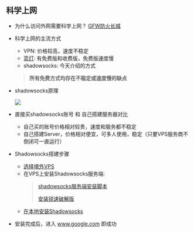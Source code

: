 ## 科学上网

- 为什么访问外网需要科学上网？
    [GFW防火长城](https://zh.wikipedia.org/wiki/%E9%98%B2%E7%81%AB%E9%95%BF%E5%9F%8E)

- 科学上网的主流方式
    - VPN: 价格较高，速度不稳定
    - [蓝灯](https://getlantern.org/zh_CN/index.html): 有免费版和收费版，免费版速度慢
    - shadowsocks: 今天介绍的方式
    > **所有免费方式均存在不稳定或速度慢的缺点**

- shadowsocks原理
    
    ![](https://bingtaoli.github.io/2016/11/23/shadowsocks%E5%AE%9E%E7%8E%B0%E5%8E%9F%E7%90%86/shadowsocks.png)

- 直接买shadowsocks账号 和 自己搭建服务器对比
    - 自己买的账号价格相对较贵，速度和服务都不稳定
    - 自己搭建Server，价格相对便宜，可多人使用，稳定（只要VPS服务商不倒闭可一直运行）

- Shadowsocks搭建步骤
    - [选择境外VPS](https://www.zhujiceping.com/vps-alipay-weixin)
    - 在VPS上安装Shadowsocks服务端:
        > [shadowsocks服务端安装脚本](https://teddysun.com/486.html)
        >
        > [安装锐速破解版](https://www.91yun.co/archives/683#)
    - [在本地安装Shadowsocks](https://github.com/search?p=1&q=shadowsocks&type=Repositories)

- 安装完成后，进入 www.google.com 即成功
